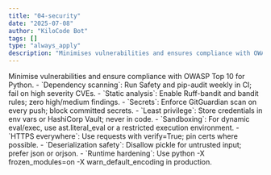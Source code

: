 ```yaml
---
title: "04-security"
date: "2025-07-08"
author: "KiloCode Bot"
tags: []
type: "always_apply"
description: "Minimises vulnerabilities and ensures compliance with OWASP Top 10 for Python."
---
```

<security-rules>
<title>Security</title>
<overview>Minimise vulnerabilities and ensure compliance with OWASP Top 10 for Python.</overview>
<rules>
  - `Dependency scanning`: Run Safety and pip-audit weekly in CI; fail on high severity CVEs.
  - `Static analysis`: Enable Ruff-bandit and bandit rules; zero high/medium findings.
  - `Secrets`: Enforce GitGuardian scan on every push; block committed secrets.
  - `Least privilege`: Store credentials in env vars or HashiCorp Vault; never in code.
  - `Sandboxing`: For dynamic eval/exec, use ast.literal_eval or a restricted execution environment.
  - `HTTPS everywhere`: Use requests with verify=True; pin certs where possible.
  - `Deserialization safety`: Disallow pickle for untrusted input; prefer json or orjson.
  - `Runtime hardening`: Use python -X frozen_modules=on -X warn_default_encoding in production.
</rules>
</security-rules>

